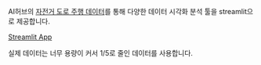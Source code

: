 AI허브의 [자전거 도로 주행 데이터](https://aihub.or.kr/aihubdata/data/view.do?currMenu=115&topMenu=100&aihubDataSe=data&dataSetSn=71629)를 통해 다양한 데이터 시각화 분석 툴을 streamlit으로 제공합니다.

[Streamlit App](https://bikeroadanalysis-bybfxn6adk69bm7zt7jlrm.streamlit.app/)

실제 데이터는 너무 용량이 커서 1/5로 줄인 데이터를 사용합니다.

